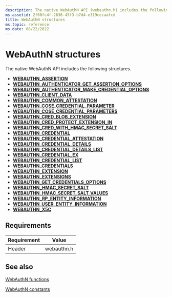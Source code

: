 ```yaml
---
description: The native WebAuthN API (webauthn.h) includes the following structures.
ms.assetid: 2f60fc4f-2636-45f3-b7d4-e319cecaafcd
title: WebAuthN structures
ms.topic: reference
ms.date: 08/22/2022
---
```


# WebAuthN structures

The native WebAuthN API includes the following structures.

- [**WEBAUTHN_ASSERTION**](/windows/win32/api/webauthn/ns-webauthn-webauthn_assertion)
- [**WEBAUTHN_AUTHENTICATOR_GET_ASSERTION_OPTIONS**](/windows/win32/api/webauthn/ns-webauthn-webauthn_authenticator_get_assertion_options)
- [**WEBAUTHN_AUTHENTICATOR_MAKE_CREDENTIAL_OPTIONS**](/windows/win32/api/webauthn/ns-webauthn-webauthn_authenticator_make_credential_options)
- [**WEBAUTHN_CLIENT_DATA**](/windows/win32/api/webauthn/ns-webauthn-webauthn_client_data)
- [**WEBAUTHN_COMMON_ATTESTATION**](/windows/win32/api/webauthn/ns-webauthn-webauthn_common_attestation)
- [**WEBAUTHN_COSE_CREDENTIAL_PARAMETER**](/windows/win32/api/webauthn/ns-webauthn-webauthn_cose_credential_parameter)
- [**WEBAUTHN_COSE_CREDENTIAL_PARAMETERS**](/windows/win32/api/webauthn/ns-webauthn-webauthn_cose_credential_parameters)
- [**WEBAUTHN_CRED_BLOB_EXTENSION**](/windows/win32/api/webauthn/ns-webauthn-webauthn_cred_blob_extension)
- [**WEBAUTHN_CRED_PROTECT_EXTENSION_IN**](/windows/win32/api/webauthn/ns-webauthn-webauthn_cred_protect_extension_in)
- [**WEBAUTHN_CRED_WITH_HMAC_SECRET_SALT**](/windows/win32/api/webauthn/ns-webauthn-webauthn_cred_with_hmac_secret_salt)
- [**WEBAUTHN_CREDENTIAL**](/windows/win32/api/webauthn/ns-webauthn-webauthn_credential)
- [**WEBAUTHN_CREDENTIAL_ATTESTATION**](/windows/win32/api/webauthn/ns-webauthn-webauthn_credential_attestation)
- [**WEBAUTHN_CREDENTIAL_DETAILS**](/windows/win32/api/webauthn/ns-webauthn-webauthn_credential_details)
- [**WEBAUTHN_CREDENTIAL_DETAILS_LIST**](/windows/win32/api/webauthn/ns-webauthn-webauthn_credential_details_list)
- [**WEBAUTHN_CREDENTIAL_EX**](/windows/win32/api/webauthn/ns-webauthn-webauthn_credential_ex)
- [**WEBAUTHN_CREDENTIAL_LIST**](/windows/win32/api/webauthn/ns-webauthn-webauthn_credential_list)
- [**WEBAUTHN_CREDENTIALS**](/windows/win32/api/webauthn/ns-webauthn-webauthn_credentials)
- [**WEBAUTHN_EXTENSION**](/windows/win32/api/webauthn/ns-webauthn-webauthn_extension)
- [**WEBAUTHN_EXTENSIONS**](/windows/win32/api/webauthn/ns-webauthn-webauthn_extensions)
- [**WEBAUTHN_GET_CREDENTIALS_OPTIONS**](/windows/win32/api/webauthn/ns-webauthn-webauthn_get_credentials_options)
- [**WEBAUTHN_HMAC_SECRET_SALT**](/windows/win32/api/webauthn/ns-webauthn-webauthn_hmac_secret_salt)
- [**WEBAUTHN_HMAC_SECRET_SALT_VALUES**](/windows/win32/api/webauthn/ns-webauthn-webauthn_hmac_secret_salt_values)
- [**WEBAUTHN_RP_ENTITY_INFORMATION**](/windows/win32/api/webauthn/ns-webauthn-webauthn_rp_entity_information)
- [**WEBAUTHN_USER_ENTITY_INFORMATION**](/windows/win32/api/webauthn/ns-webauthn-webauthn_user_entity_information)
- [**WEBAUTHN_X5C**](/windows/win32/api/webauthn/ns-webauthn-webauthn_x5c)

## Requirements

| Requirement | Value |
|--------|--------|
| Header | webauthn.h |

## See also

[WebAuthN functions](./webauthn-functions.md)

[WebAuthN constants](./webauthn-constants.md)
